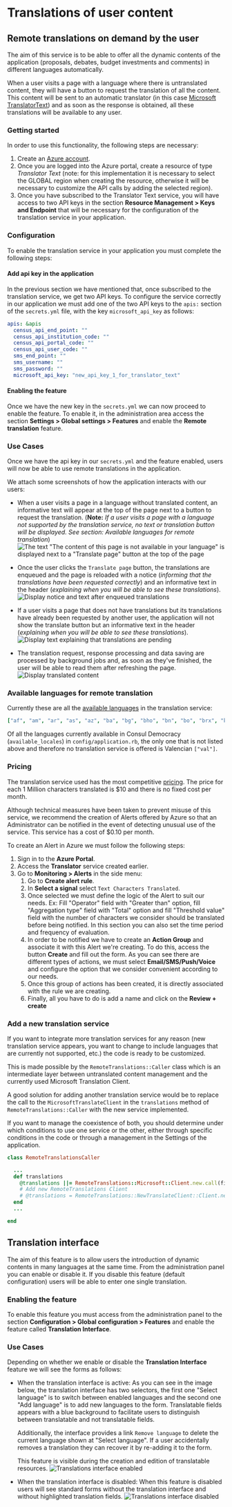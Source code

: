 # Translations of user content

## Remote translations on demand by the user

The aim of this service is to be able to offer all the dynamic contents of the application (proposals, debates, budget investments and comments) in different languages automatically.

When a user visits a page with a language where there is untranslated content, they will have a button to request the translation of all the content. This content will be sent to an automatic translator (in this case [Microsoft TranslatorText](https://azure.microsoft.com/en-us/products/cognitive-services/translator/)) and as soon as the response is obtained, all these translations will be available to any user.

### Getting started

In order to use this functionality, the following steps are necessary:

1. Create an [Azure account](https://azure.microsoft.com/en-us/).
2. Once you are logged into the Azure portal, create a resource of type _Translator Text_ (note: for this implementation it is necessary to select the GLOBAL region when creating the resource, otherwise it will be necessary to customize the API calls by adding the selected region).
3. Once you have subscribed to the Translator Text service, you will have access to two API keys in the section **Resource Management > Keys and Endpoint** that will be necessary for the configuration of the translation service in your application.

### Configuration

To enable the translation service in your application you must complete the following steps:

#### Add api key in the application

In the previous section we have mentioned that, once subscribed to the translation service, we get two API keys. To configure the service correctly in our application we must add one of the two API keys to the `apis:` section of the `secrets.yml` file, with the key `microsoft_api_key` as follows:

```yml
apis: &apis
  census_api_end_point: ""
  census_api_institution_code: ""
  census_api_portal_code: ""
  census_api_user_code: ""
  sms_end_point: ""
  sms_username: ""
  sms_password: ""
  microsoft_api_key: "new_api_key_1_for_translator_text"
```

#### Enabling the feature

Once we have the new key in the `secrets.yml` we can now proceed to enable the feature. To enable it, in the administration area access the section **Settings > Global settings > Features** and enable the **Remote translation** feature.

### Use Cases

Once we have the api key in our `secrets.yml` and the feature enabled, users will now be able to use remote translations in the application.

We attach some screenshots of how the application interacts with our users:

* When a user visits a page in a language without translated content, an informative text will appear at the top of the page next to a button to request the translation. (**Note:** *If a user visits a page with a language not supported by the translation service, no text or translation button will be displayed. See section: Available languages for remote translation*)
  ![The text "The content of this page is not available in your language" is displayed next to a "Translate page" button at the top of the page](../../img/translations/remote_translations/display-text-and-button-en.png)

* Once the user clicks the `Translate page` button, the translations are enqueued and the page is reloaded with a notice (*informing that the translations have been requested correctly*) and an informative text in the header (*explaining when you will be able to see these translations*).
  ![Display notice and text after enqueued translations](../../img/translations/remote_translations/display-notice-and-text-after-enqueued-en.png)

* If a user visits a page that does not have translations but its translations have already been requested by another user, the application will not show the translate button but an informative text in the header (*explaining when you will be able to see these translations*).
  ![Display text explaining that translations are pending](../../img/translations/remote_translations/display-text-translations-pending-en.png)

* The translation request, response processing and data saving are processed by background jobs and, as soon as they've finished, the user will be able to read them after refreshing the page.
  ![Display translated content](../../img/translations/remote_translations/display-translated-content-en.png)

### Available languages for remote translation

Currently these are all the [available languages](https://api.cognitive.microsofttranslator.com/languages?api-version=3.0) in the translation service:

```yml
["af", "am", "ar", "as", "az", "ba", "bg", "bho", "bn", "bo", "brx", "bs", "ca", "cs", "cy", "da", "de", "doi", "dsb", "dv", "el", "en", "es", "et", "eu", "fa", "fi", "fil", "fj", "fo", "fr", "fr-CA", "ga", "gl", "gom", "gu", "ha", "he", "hi", "hne", "hr", "hsb", "ht", "hu", "hy", "id", "ig", "ikt", "is", "it", "iu", "iu-Latn", "ja", "ka", "kk", "km", "kmr", "kn", "ko", "ks", "ku", "ky", "ln", "lo", "lt", "lug", "lv", "lzh", "mai", "mg", "mi", "mk", "ml", "mn-Cyrl", "mn-Mong", "mni", "mr", "ms", "mt", "mww", "my", "nb", "ne", "nl", "nso", "nya", "or", "otq", "pa", "pl", "prs", "ps", "pt", "pt-PT", "ro", "ru", "run", "rw", "sd", "si", "sk", "sl", "sm", "sn", "so", "sq", "sr-Cyrl", "sr-Latn", "st", "sv", "sw", "ta", "te", "th", "ti", "tk", "tlh-Latn", "tlh-Piqd", "tn", "to", "tr", "tt", "ty", "ug", "uk", "ur", "uz", "vi", "xh", "yo", "yua", "yue", "zh-Hans", "zh-Hant", "zu"]
```

Of all the languages currently available in Consul Democracy (`available_locales`) in `config/application.rb`, the only one that is not listed above and therefore no translation service is offered is Valencian `["val"]`.

### Pricing

The translation service used has the most competitive [pricing](https://azure.microsoft.com/en-us/pricing/details/cognitive-services/translator/).
The price for each 1 Million characters translated is $10 and there is no fixed cost per month.

Although technical measures have been taken to prevent misuse of this service, we recommend the creation of Alerts offered by Azure so that an Administrator can be notified in the event of detecting unusual use of the service. This service has a cost of $0.10 per month.

To create an Alert in Azure we must follow the following steps:

1. Sign in to the **Azure Portal**.
1. Access the **Translator** service created earlier.
1. Go to **Monitoring > Alerts** in the side menu:
   1. Go to **Create alert rule**.
   1. In **Select a signal** select `Text Characters Translated`.
   1. Once selected we must define the logic of the Alert to suit our needs. Ex: Fill "Operator" field with "Greater than" option, fill "Aggregation type" field with "Total" option and fill "Threshold value" field with the number of characters we consider should be translated before being notified. In this section you can also set the time period and frequency of evaluation.
   1. In order to be notified we have to create an **Action Group** and associate it with this Alert we're creating. To do this, access the button **Create** and fill out the form. As you can see there are different types of actions, we must select **Email/SMS/Push/Voice** and configure the option that we consider convenient according to our needs.
   1. Once this group of actions has been created, it is directly associated with the rule we are creating.
   1. Finally, all you have to do is add a name and click on the **Review + create**

### Add a new translation service

If you want to integrate more translation services for any reason (new translation service appears, you want to change to include languages that are currently not supported, etc.) the code is ready to be customized.

This is made possible by the `RemoteTranslations::Caller` class which is an intermediate layer between untranslated content management and the currently used Microsoft Translation Client.

A good solution for adding another translation service would be to replace the call to the `MicrosoftTranslateClient` in the `translations` method of `RemoteTranslations::Caller` with the new service implemented.

If you want to manage the coexistence of both, you should determine under which conditions to use one service or the other, either through specific conditions in the code or through a management in the Settings of the application.

```ruby
class RemoteTranslationsCaller

  ...
  def translations
    @translations ||= RemoteTranslations::Microsoft::Client.new.call(fields_values, locale)
    # Add new RemoteTranslations Client
    # @translations = RemoteTranslations::NewTranslateClient::Client.new.call(fields_values, locale_to)
  end
  ...

end
```

## Translation interface

The aim of this feature is to allow users the introduction of dynamic contents in many languages at the same time. From the administration panel you can enable or disable it. If you disable this feature (default configuration) users will be able to enter one single translation.

### Enabling the feature

To enable this feature you must access from the administration panel to the section **Configuration > Global configuration > Features** and enable the feature called **Translation Interface**.

### Use Cases

Depending on whether we enable or disable the **Translation Interface** feature we will see the forms as follows:

* When the translation interface is active:
  As you can see in the image below, the translation interface has two selectors, the first one "Select language" is to switch between enabled languages and the second one "Add language" is to add new languages to the form. Translatable fields appears with a blue background to facilitate users to distinguish between translatable and not translatable fields.

  Additionally, the interface provides a link `Remove language` to delete the current language shown at "Select language". If a user accidentally removes a translation they can recover it by re-adding it to the form.

  This feature is visible during the creation and edition of translatable resources.
  ![Translations interface enabled](../../img/translations/interface_translations/translations-interface-enabled-en.png)

* When the translation interface is disabled:
  When this feature is disabled users will see standard forms without the translation interface and without highlighted translation fields.
  ![Translations interface disabled](../../img/translations/interface_translations/translations-interface-disabled-en.png)
